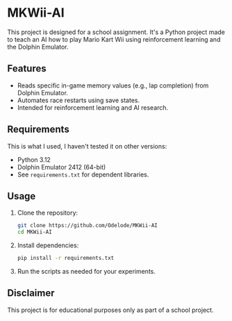 ﻿# MKWii-AI

This project is designed for a school assignment. It's a Python project made to teach an AI how to play Mario Kart Wii using reinforcement learning and the Dolphin Emulator.

## Features

- Reads specific in-game memory values (e.g., lap completion) from Dolphin Emulator.
- Automates race restarts using save states.
- Intended for reinforcement learning and AI research.

## Requirements
This is what I used, I haven't tested it on other versions:
- Python 3.12
- Dolphin Emulator 2412 (64-bit)
- See `requirements.txt` for dependent libraries.

## Usage
1. Clone the repository:
    ```bash
    git clone https://github.com/Odelode/MKWii-AI
    cd MKWii-AI
    ```
2. Install dependencies:
    ```bash
    pip install -r requirements.txt
    ```
3. Run the scripts as needed for your experiments.

## Disclaimer

This project is for educational purposes only as part of a school project.